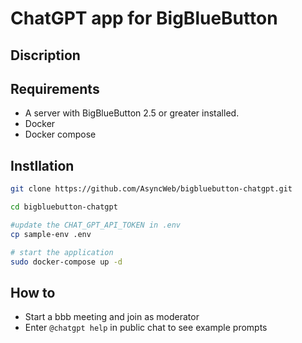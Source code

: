# ChatGPT app for BigBlueButton

## Discription

## Requirements

- A server with BigBlueButton 2.5 or greater installed.
- Docker
- Docker compose

## Instllation

```sh
git clone https://github.com/AsyncWeb/bigbluebutton-chatgpt.git

cd bigbluebutton-chatgpt

#update the CHAT_GPT_API_TOKEN in .env
cp sample-env .env

# start the application
sudo docker-compose up -d
```

## How to

- Start a bbb meeting and join as moderator
- Enter `@chatgpt help` in public chat to see example prompts

